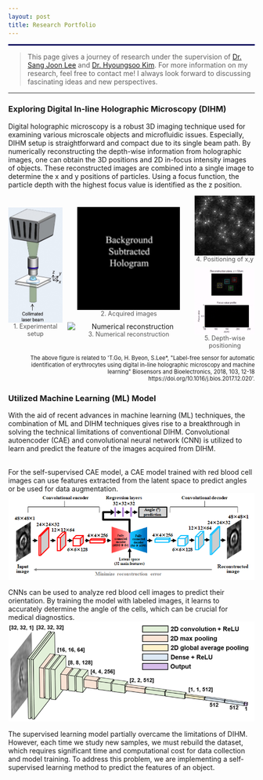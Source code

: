 ```yaml
---
layout: post
title: Research Portfolio
---
```


<hr style='border : 1.5px solid navy;'>

> This page gives a journey of research under the supervision of <a href="http://bbrc.postech.ac.kr/page/member01">Dr. Sang Joon Lee</a> and <a href="https://hyoungsookimm.wixsite.com/filkaist">Dr. Hyoungsoo Kim</a>.
> For more information on my research, feel free to contact me! I always look forward to discussing fascinating ideas and new perspectives.

<hr>

### Exploring Digital In-line Holographic Microscopy (DIHM)

Digital holographic microscopy is a robust 3D imaging technique used for examining various microscale objects and microfluidic issues. Especially, DIHM setup is straightforward and compact due to its single beam path. By numerically reconstructing the depth-wise information from holographic images, one can obtain the 3D positions and 2D in-focus intensity images of objects. These reconstructed images are combined into a single image to determine the x and y positions of particles. Using a focus function, the particle depth with the highest focus value is identified as the z position.


<div style="display: flex; align-items: center;gap: 10px;">
  <figure style="margin: 0; text-align: center;">
    <img src="/Research/figures/DIHMsetup.png" alt="Experimental setup" style="width: 250px; height: auto; display: block; margin: 0 auto;">
    <figcaption style="font-size: 0.9em; color: #555;">1. Experimental setup</figcaption>
  </figure>
  <div style="display: flex; flex-direction: column;gap: 10px;">
    <figure style="margin: 0; text-align: center;">
      <img src="/Research/figures/image3.gif" alt="Acquired images" style="width: 210px; height: auto; margin-bottom: 30px; display: block; margin: 0 auto;">
      <figcaption style="font-size: 0.9em; color: #555;">2. Acquired images</figcaption>
    </figure>
    <figure style="margin: 0; text-align: center;">
      <img src="/Research/figures/image5.gif" alt="Numerical reconstruction" style="width: 250px; height: auto; display: block; margin: 0 auto;">
      <figcaption style="font-size: 0.9em; color: #555;">3. Numerical reconstruction</figcaption>
    </figure>
  </div>
  <div style="display: flex; flex-direction: column;gap: 10px;">
    <figure style="margin: 0; text-align: center;">
      <img src="/Research/figures/image6.jpeg" alt="Acquired images" style="width: 185px; height: auto; margin-bottom: 10px; display: block; margin: 0 auto;">
      <figcaption style="font-size: 0.9em; color: #555;">4. Positioning of x,y</figcaption>
    </figure>
    <figure style="margin: 0; text-align: center;">
      <img src="/Research/figures/image8.gif" alt="Numerical reconstruction" style="width: 275px; height: auto; display: block; margin: 0 auto;">
      <figcaption style="font-size: 0.9em; color: #555;">5. Depth-wise positioning</figcaption>
    </figure>
  </div>
</div>

<p style="font-size: 0.8em; text-align: right;">The above figure is related to 'T.Go, H. Byeon, S.Lee*, "Label-free sensor for automatic identification of erythrocytes using digital in-line holographic microscopy and machine learning" Biosensors and Bioelectronics, 2018, 103, 12-18 https://doi.org/10.1016/j.bios.2017.12.020'.</p>

### Utilized Machine Learning (ML) Model

With the aid of recent advances in machine learning (ML) techniques, the combination of ML and DIHM techniques gives rise to a breakthrough in solving the technical limitations of conventional DIHM. Convolutional autoencoder (CAE) and convolutional neural network (CNN) is utilized to learn and predict the feature of the images acquired from DIHM.

<br>For the self-supervised CAE model, a CAE model trained with red blood cell images can use features extracted from the latent space to predict angles or be used for data augmentation.
<img src="/Research/figures/AI1.png" alt= "CAE model">

CNNs can be used to analyze red blood cell images to predict their orientation. By training the model with labeled images, it learns to accurately determine the angle of the cells, which can be crucial for medical diagnostics.
<img src="/Research/figures/AI2.png" alt= "CNN model">

The supervised learning model partially overcame the limitations of DIHM. However, each time we study new samples, we must rebuild the dataset, which requires significant time and computational cost for data collection and model training. To address this problem, we are implementing a self-supervised learning method to predict the features of an object.
